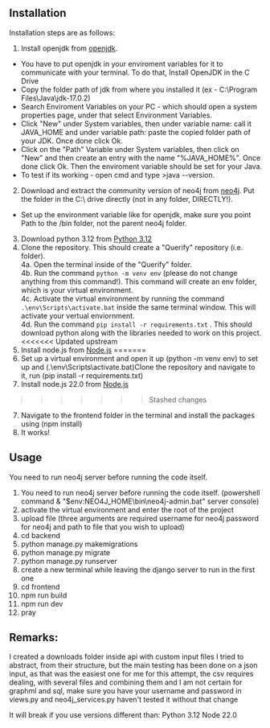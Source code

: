 ## Installation
Installation steps are as follows:
1. Install openjdk from [openjdk](https://www.oracle.com/java/technologies/downloads/#jdk22-windows).
  * You have to put openjdk in your enviroment variables for it to communicate with your terminal. To do that, Install OpenJDK in the C Drive
  * Copy the folder path of jdk from where you installed it (ex - C:\Program Files\Java\jdk-17.0.2)
  * Search Enviroment Variables on your PC - which should open a system properties page, under that select Environment Variables.
  * Click "New" under System variables, then under variable name: call it JAVA_HOME and under variable path: paste the copied folder path of your JDK. Once done click Ok.
  * Click on the "Path" Variable under System variables, then click on "New" and then create an entry with the name "%JAVA_HOME%". Once done click Ok. Then the enviroment variable should be set for your Java.
  * To test if its working - open cmd and type >java --version.
2. Download and extract the community version of neo4j from [neo4j](https://neo4j.com/deployment-center/). Put the folder in the C:\ drive directly (not in any folder, DIRECTLY!).
 * Set up the environment variable like for openjdk, make sure you point Path to the /bin folder, not the parent neo4j folder.
3. Download python 3.12 from [Python 3.12](https://www.python.org/downloads/)
4. Clone the repository. This should create a "Querify" repository (i.e. folder). <br>
   4a. Open the terminal inside of the "Querify" folder. <br>
   4b. Run the command `python -m venv env` (please do not change anything from this command!). This command will create an env folder, which is your virtual environment. <br>
   4c. Activate the virtual environment by running the command `.\env\Scripts\activate.bat` inside the same terminal window. This will activate your vertual enviornment. <br>
   4d. Run the command `pip install -r requirements.txt` . This should download python along with the libraries needed to work on this project. <br>
<<<<<<< Updated upstream
6. Install node.js from [Node.js](https://nodejs.org/en)
=======
4. Set up a virtual environment and open it up (python -m venv env) to set up and (.\env\Scripts\activate.bat)Clone the repository and navigate to it, run (pip install -r requirements.txt)
6. Install node.js 22.0 from [Node.js](https://nodejs.org/en)
>>>>>>> Stashed changes
7. Navigate to the frontend folder in the terminal and install the packages using (npm install)
8. It works!

## Usage
You need to run neo4j server before running the code itself.

1) You need to run neo4j server before running the code itself. (powershell command & "$env:NEO4J_HOME\bin\neo4j-admin.bat" server console)
2) activate the virtual environment and enter the root of the project
3) upload file (three arguments are required username for neo4j password for neo4j and path to file that you wish to upload)
4) cd backend
5) python manage.py makemigrations
6) python manage.py migrate
7) python manage.py runserver
8) create a new terminal while leaving the django server to run in the first one
9) cd frontend
10) npm run build
11) npm run dev
12) pray

## Remarks:
I created a downloads folder inside api with custom input files I tried to abstract,
from their structure, but the main testing has been done on a json input,
as that was the easiest one for me for this attempt, the csv requires dealing,
with several files and combining them and I am not certain for graphml and sql,
make sure you have your username and password in views.py and neo4j_services.py
haven't tested it without that change

It will break if you use versions different than:
Python 3.12
Node 22.0
